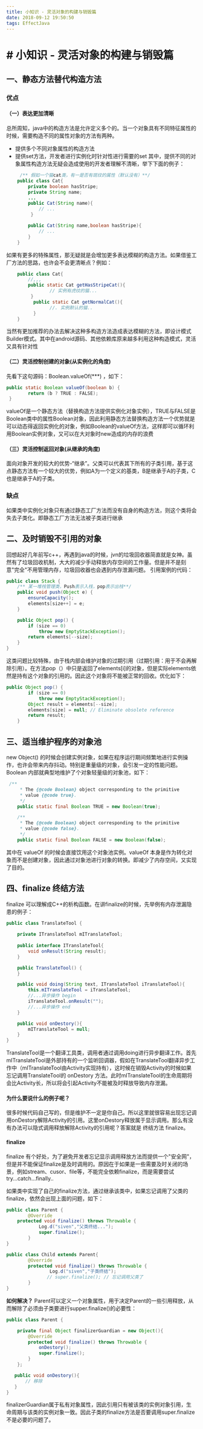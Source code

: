 ```yaml
---
title: 小知识 - 灵活对象的构建与销毁篇
date: 2018-09-12 19:50:50
tags: EffectJava
---
```


# # 小知识 - 灵活对象的构建与销毁篇
## 一、静态方法替代构造方法
### 优点
#### （一）表达更加清晰
总所周知，java中的构造方法是允许定义多个的。当一个对象具有不同特征属性的时候，需要构造不同的属性对象的方法有两种。
+ 提供多个不同对象属性的构造方法
+ 提供set方法，开发者进行实例化时针对性进行需要的set
其中，提供不同的对象属性构造方法无疑会造成使用的开发者理解不清晰，举下下面的例子：
``` java
     /** 假如一个猫cat类，有一是否有斑纹的属性（默认没有）**/
    public class Cat{
        private boolean hasStripe;
        private String name;
        ...
        public Cat(String name){
            // ...
         }

        public Cat(String name,boolean hasStripe){
            // ...
        }
    }
```
如果有更多的特殊属性，那无疑就是会增加更多表达模糊的构造方法。如果借鉴工厂方法的思路，也许会不会更清晰点？例如：
``` java
    public class Cat{    
        //,,,
        public static Cat getHasStripeCat(){
                // 实例有虎纹的猫...
         }
          public static Cat getNormalCat(){
                //. 实例默认的猫..
          }
    }
```
当然有更加推荐的办法去解决这种多构造方法造成表达模糊的方法，即设计模式Builder模式。其中在android源码、其他依赖库原来越多利用这种构造模式，灵活又具有针对性

#### （二）灵活控制创建的对象(从实例化的角度)
先看下这句源码：Boolean.valueOf(***) ，如下：

``` java
public static Boolean valueOf(boolean b) {
        return (b ? TRUE : FALSE);
 }
```
valueOf是一个静态方法（替换构造方法提供实例化对象实例），TRUE与FALSE是Boolean类中的属性Boolean对象，因此利用静态方法替换构造方法一个优势就是可以动态得返回实例化的对象，例如Boolean的valueOf方法，这样即可以循环利用Boolean实例对象，又可以在大对象时new造成的内存的浪费

#### （三）灵活控制返回对象(从继承的角度)
面向对象开发的较大的优势-“继承”。父类可以代表其下所有的子类引用，基于这点静态方法有一个较大的优势，例如A为一个定义的基类，B是继承于A的子类，C也是继承于A的子类。

### 缺点
如果类中实例化对象只有通过静态工厂方法而没有自身的构造方法，则这个类将会失去子类化。即静态工厂方法无法被子类进行继承

## 二、及时销毁不引用的对象
回想起好几年前写c++，再遇到java的时候，jvn的垃圾回收器简直就是女神。虽然有了垃圾回收机制，大大的减少手动释放内存空间的工作量。但是并不是刻意"完全"不用管理内存，垃圾回收器也会遇到内存泄漏问题。
引用案例的代码：

``` java 
public class Stack {
    /** 某一堆栈管理类，Push表示入栈，pop表示出栈**/
    public void push(Object e) {
        ensureCapacity();
        elements[size++] = e;
    }

    public Object pop() {
        if (size == 0)
            throw new EmptyStackException();
        return elements[--size];
    }
}
```
这类问题比较特殊，由于栈内部会维护对象的过期引用（过期引用：用于不会再解除引用）。在方法pop（）中只是返回了elements[i]的对象，但是实际elements依然是持有这个对象的引用的。因此这个对象将不能被正常的回收。优化如下：

``` java
public Object pop() {
        if (size == 0)
            throw new EmptyStackException();
        Object result = elements[--size];
        elements[size] = null; // Eliminate obsolete reference
        return result;
    }
```

## 三、适当维护程序的对象池
new Object() 的时候会创建实例对象，如果在程序运行期间频繁地进行实例操作，也许会带来内存抖动。特别是重量级的对象，会引发一定的性能问题。
Boolean 内部就典型地维护了个对象轻量级的对象池，如下：
``` java
 /**
     * The {@code Boolean} object corresponding to the primitive
     * value {@code true}.
     */
    public static final Boolean TRUE = new Boolean(true);

    /**
     * The {@code Boolean} object corresponding to the primitive
     * value {@code false}.
     */
    public static final Boolean FALSE = new Boolean(false);
```
其中在 valueOf 的时候会直接饮用这个对象池实例。valueOf 本身是作为转化对象而不是创建对象，因此通过对象池进行对象的转换。即减少了内存空间，又实现了目的。

## 四、finalize 终结方法
finalize 可以理解成C++的析构函数。在讲finalize的时候，先举例有内存泄漏隐患的例子：
``` java
public class TranslateTool {
    
    private ITranslateTool mITranslateTool;
    
    public interface ITranslateTool{
        void onResult(String result);
    }

    public TranslateTool() {
    }

    public void doing(String text, ITranslateTool iTranslateTool){
        this.mITranslateTool = iTranslateTool;
        //...异步操作 begin
        iTranslateTool.onResult("");
        //...异步操作 end
    }

    public void onDestory(){
        mITranslateTool = null;
    }
}
```
TranslateTool是一个翻译工具类，调用者通过调用doing进行异步翻译工作。首先mITranslateTool是外部持有的一个监听回调器，假如在TranslateTool翻译异步工作中（mITranslateTool由Activity实现持有），这时候在销毁Activity的时候如果忘记调用TranslateTool的 onDestory 方法。此时mITranslateTool的生命周期将会比Activity长，所以将会引起Activity不能被及时释放导致内存泄漏。

#### **为什么要说什么的例子呢？**
很多时候代码自己写的，但是维护不一定是你自己。所以这里就很容易出现忘记调用onDestory解除Activity的引用。这里onDestory释放属于显示调用。那么有没有办法可以隐式调用释放解除Activity的引用呢？答案就是 终结方法 finalize。

#### **finalize**
finalize 有个好处，为了避免开发者忘记显示调用释放方法而提供一个"安全网"，但是并不能保证finalize是及时调用的。原因在于如果是一些需要及时关闭的场景，例如stream、cusor、file等，不能完全依赖finalize，而是需要尝试try...catch...finally..

如果类中实现了自己的finalize方法，通过继承该类中，如果忘记调用了父类的finalize，依然会出现上面的问题，如下：

``` java
public class Parent {
        @Override
    protected void finalize() throws Throwable {
            Log.d("siven","父类终结...");
            super.finalize();
        }
}

public class Child extends Parent{
        @Override
        protected void finalize() throws Throwable {
                Log.d("siven","子类终结");
               // super.finalize(); // 忘记调用父类了
        }
}
```
**如何解决？**
Parent可以定义一个对象属性，用于决定Parent的一些引用释放，从而解除了必须由子类要进行supper.finalize()的必要性：

``` java
public class Parent {

    private final Object finalizerGuardian = new Object(){
        @Override
        protected void finalize() throws Throwable {
            onDestory();
            super.finalize();
        }
    };

   public void onDestory(){
       // 移除
   }
}
```
finalizerGuardian属于私有对象属性，因此引用只有被该类的实例对象引用，生命周期与该类的实例对象一致。因此子类的finalize方法是否要调用super.finalize不是必要的问题了。